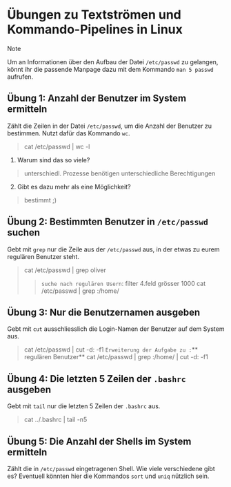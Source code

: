 # Übungen zu Textströmen und Kommando-Pipelines in Linux

> [!NOTE]
> Um an Informationen über den Aufbau der Datei `/etc/passwd` zu gelangen, könnt ihr die passende Manpage dazu mit dem Kommando `man 5 passwd` aufrufen.

## Übung 1: Anzahl der Benutzer im System ermitteln
Zählt die Zeilen in der Datei `/etc/passwd`, um die Anzahl der Benutzer zu bestimmen. Nutzt dafür das Kommando `wc`.

>  cat /etc/passwd | wc -l

1. Warum sind das so viele?  
> unterschiedl. Prozesse benötigen unterschiedliche Berechtigungen  
2. Gibt es dazu mehr als eine Möglichkeit?  
> bestimmt ;)  

## Übung 2: Bestimmten Benutzer in `/etc/passwd` suchen
Gebt mit `grep` nur die Zeile aus der `/etc/passwd` aus, in der etwas zu eurem regulären Benutzer steht.

> cat /etc/passwd | grep oliver
>> `suche nach regulären Usern`: 
>> filter 4.feld grösser 1000
>> cat /etc/passwd | grep :/home/

## Übung 3: Nur die Benutzernamen ausgeben
Gebt mit `cut` ausschliesslich die Login-Namen der Benutzer auf dem System aus.

> cat /etc/passwd | cut -d: -f1
> `Erweiterung der Aufgabe zu :`** regulären Benutzer** 
> cat /etc/passwd | grep :/home/ | cut -d: -f1


## Übung 4: Die letzten 5 Zeilen der `.bashrc` ausgeben
Gebt mit `tail` nur die letzten 5 Zeilen der `.bashrc` aus.

> cat ../.bashrc | tail -n5

## Übung 5: Die Anzahl der Shells im System ermitteln
Zählt die in `/etc/passwd` eingetragenen Shell. Wie viele verschiedene gibt es? Eventuell könnten hier die Kommandos `sort` und `uniq` nützlich sein.

